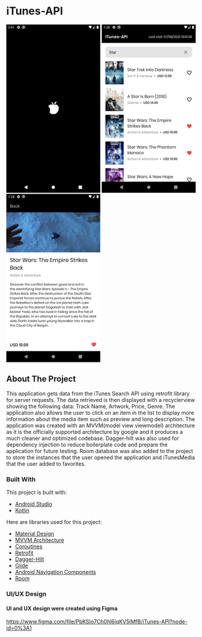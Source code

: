 # iTunes-API

<!-- ABOUT THE PROJECT -->
<img src="Screenshot01.png" width="250" height="448"> <img src="Screenshot02.png" width="250" height="448"> <img src="Screenshot03.png" width="250" height="448">

## About The Project

This application gets data from the iTunes Search API using retrofit library for server requests. The data retrieved is then displayed with a recyclerview showing the following data: Track Name, Artwork, Price, Genre. The application also allows the user to click on an item in the list to display more information about the media item such as preview and long description. The application was created with an MVVM(model view viewmodel) architecture as it is the officially supported architecture by google and it produces a much cleaner and optimized codebase. Dagger-hilt was also used for dependency injection to reduce boilerplate code and prepare the application for future testing. Room database was also added to the project to store the instances that the user opened the application and iTunesMedia that the user added to favorites.

### Built With

This project is built with:
* [Android Studio](https://developer.android.com/studio)
* [Kotlin](https://kotlinlang.org)

Here are libraries used for this project:
* [Material Design](https://material.io/develop/android)
* [MVVM Architecture](https://developer.android.com/jetpack/guide)
* [Coroutines](https://developer.android.com/kotlin/coroutines)
* [Retrofit](https://square.github.io/retrofit/)
* [Dagger-Hilt](https://dagger.dev/hilt/)
* [Glide](https://github.com/bumptech/glide)
* [Android Navigation Components](https://developer.android.com/guide/navigation/navigation-getting-started)
* [Room](https://developer.android.com/training/data-storage/room)

### UI/UX Design

#### UI and UX design were created using Figma
https://www.figma.com/file/PbKSlo7Ch0hl6jqKV5lMfB/iTunes-API?node-id=0%3A1
